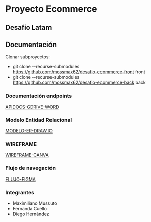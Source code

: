 # Proyecto Ecommerce
## Desafio Latam

## Documentación

Clonar subproyectos:

- git clone --recurse-submodules https://github.com/mossmax62/desafio-ecommerce-front front
- git clone --recurse-submodules https://github.com/mossmax62/desafio-ecommerce-back back

### Documentación endpoints

[APIDOCS-GDRIVE-WORD](https://docs.google.com/document/d/1_b4-uCGUjhF2e0__0lEugP9KkbIERAg3DhzlE4CmP4Y/edit?usp=sharing)

### Modelo Entidad Relacional

[MODELO-ER-DRAW.IO](https://drive.google.com/file/d/1iUWnnHz4O2bxwBKc8eHpXlKwn29LsiOK/view?usp=sharing)

### WIREFRAME

[WIREFRAME-CANVA](https://www.canva.com/design/DAGOgGu9kn0/WwLx_mgyU7nvB-6HhwhtuA/edit?utm_content=DAGOgGu9kn0&utm_campaign=designshare&utm_medium=link2&utm_source=sharebutton)

### Flujo de navegación

[FLUJO-FIGMA](https://www.figma.com/board/db5XgSK3lfr4s6U7uxp1GF/Untitled?node-id=0-1&t=SttqJdoDWBZFwAxP-1)


### Integrantes
- Maximiliano Mussuto
- Fernanda Cuello
- Diego Hernández
